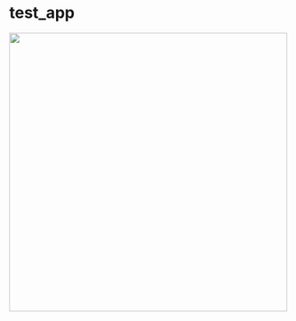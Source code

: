 # test_app



<img src="https://github.com/SaujanBindukar/test-app/assets/34705432/ad7b5606-f2ba-4e0d-8c7d-52bea5226b12" height=500>
